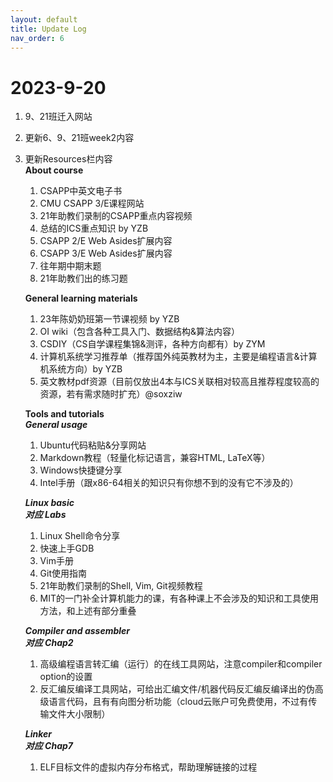 ```yaml
---
layout: default
title: Update Log
nav_order: 6
---
```


# 2023-9-20
1. 9、21班迁入网站
2. 更新6、9、21班week2内容
3. 更新Resources栏内容  
   **About course**
   1. CSAPP中英文电子书
   2. CMU CSAPP 3/E课程网站
   3. 21年助教们录制的CSAPP重点内容视频
   4. 总结的ICS重点知识 by YZB
   5. CSAPP 2/E Web Asides扩展内容
   6. CSAPP 3/E Web Asides扩展内容
   7. 往年期中期末题
   8. 21年助教们出的练习题
   
   **General learning materials**
   1. 23年陈奶奶班第一节课视频 by YZB
   2. OI wiki（包含各种工具入门、数据结构&算法内容）
   3. CSDIY（CS自学课程集锦&测评，各种方向都有）by ZYM
   4. 计算机系统学习推荐单（推荐国外纯英教材为主，主要是编程语言&计算机系统方向）by YZB
   5. 英文教材pdf资源（目前仅放出4本与ICS关联相对较高且推荐程度较高的资源，若有需求随时扩充）@soxziw
   
   **Tools and tutorials**  
   ***General usage***
   1. Ubuntu代码粘贴&分享网站
   2. Markdown教程（轻量化标记语言，兼容HTML, LaTeX等）
   3. Windows快捷键分享
   4. Intel手册（跟x86-64相关的知识只有你想不到的没有它不涉及的）
   
   ***Linux basic***  
   ***对应 Labs***
   1. Linux Shell命令分享
   2. 快速上手GDB
   3. Vim手册
   4. Git使用指南
   5. 21年助教们录制的Shell, Vim, Git视频教程
   6. MIT的一门补全计算机能力的课，有各种课上不会涉及的知识和工具使用方法，和上述有部分重叠
   
   ***Compiler and assembler***  
   ***对应 Chap2***
   1. 高级编程语言转汇编（运行）的在线工具网站，注意compiler和compiler option的设置
   2. 反汇编反编译工具网站，可给出汇编文件/机器代码反汇编反编译出的伪高级语言代码，且有有向图分析功能（cloud云账户可免费使用，不过有传输文件大小限制）
   
   ***Linker***  
   ***对应 Chap7***
   1. ELF目标文件的虚拟内存分布格式，帮助理解链接的过程